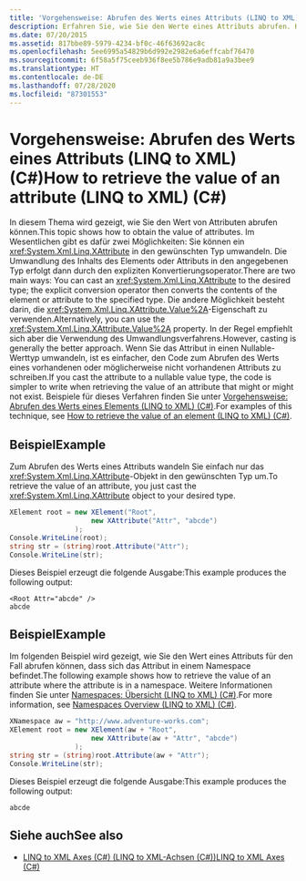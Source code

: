```yaml
---
title: 'Vorgehensweise: Abrufen des Werts eines Attributs (LINQ to XML) (C#)'
description: Erfahren Sie, wie Sie den Werte eines Attributs abrufen. Hier finden Sie Codebeispiele und zusätzliche verfügbare Ressourcen.
ms.date: 07/20/2015
ms.assetid: 817bbe89-5979-4234-bf0c-46f63692ac8c
ms.openlocfilehash: 5ee6995a54829b6d992e2982e6a6effcabf76470
ms.sourcegitcommit: 6f58a5f75ceeb936f8ee5b786e9adb81a9a3bee9
ms.translationtype: HT
ms.contentlocale: de-DE
ms.lasthandoff: 07/28/2020
ms.locfileid: "87301553"
---
```

# <a name="how-to-retrieve-the-value-of-an-attribute-linq-to-xml-c"></a><span data-ttu-id="3f743-104">Vorgehensweise: Abrufen des Werts eines Attributs (LINQ to XML) (C#)</span><span class="sxs-lookup"><span data-stu-id="3f743-104">How to retrieve the value of an attribute (LINQ to XML) (C#)</span></span>
<span data-ttu-id="3f743-105">In diesem Thema wird gezeigt, wie Sie den Wert von Attributen abrufen können.</span><span class="sxs-lookup"><span data-stu-id="3f743-105">This topic shows how to obtain the value of attributes.</span></span> <span data-ttu-id="3f743-106">Im Wesentlichen gibt es dafür zwei Möglichkeiten: Sie können ein <xref:System.Xml.Linq.XAttribute> in den gewünschten Typ umwandeln. Die Umwandlung des Inhalts des Elements oder Attributs in den angegebenen Typ erfolgt dann durch den expliziten Konvertierungsoperator.</span><span class="sxs-lookup"><span data-stu-id="3f743-106">There are two main ways: You can cast an <xref:System.Xml.Linq.XAttribute> to the desired type; the explicit conversion operator then converts the contents of the element or attribute to the specified type.</span></span> <span data-ttu-id="3f743-107">Die andere Möglichkeit besteht darin, die <xref:System.Xml.Linq.XAttribute.Value%2A>-Eigenschaft zu verwenden.</span><span class="sxs-lookup"><span data-stu-id="3f743-107">Alternatively, you can use the <xref:System.Xml.Linq.XAttribute.Value%2A> property.</span></span> <span data-ttu-id="3f743-108">In der Regel empfiehlt sich aber die Verwendung des Umwandlungsverfahrens.</span><span class="sxs-lookup"><span data-stu-id="3f743-108">However, casting is generally the better approach.</span></span> <span data-ttu-id="3f743-109">Wenn Sie das Attribut in einen Nullable-Werttyp umwandeln, ist es einfacher, den Code zum Abrufen des Werts eines vorhandenen oder möglicherweise nicht vorhandenen Attributs zu schreiben.</span><span class="sxs-lookup"><span data-stu-id="3f743-109">If you cast the attribute to a nullable value type, the code is simpler to write when retrieving the value of an attribute that might or might not exist.</span></span> <span data-ttu-id="3f743-110">Beispiele für dieses Verfahren finden Sie unter [Vorgehensweise: Abrufen des Werts eines Elements (LINQ to XML) (C#)](./how-to-retrieve-the-value-of-an-element-linq-to-xml.md).</span><span class="sxs-lookup"><span data-stu-id="3f743-110">For examples of this technique, see [How to retrieve the value of an element (LINQ to XML) (C#)](./how-to-retrieve-the-value-of-an-element-linq-to-xml.md).</span></span>  
  
## <a name="example"></a><span data-ttu-id="3f743-111">Beispiel</span><span class="sxs-lookup"><span data-stu-id="3f743-111">Example</span></span>  
 <span data-ttu-id="3f743-112">Zum Abrufen des Werts eines Attributs wandeln Sie einfach nur das <xref:System.Xml.Linq.XAttribute>-Objekt in den gewünschten Typ um.</span><span class="sxs-lookup"><span data-stu-id="3f743-112">To retrieve the value of an attribute, you just cast the <xref:System.Xml.Linq.XAttribute> object to your desired type.</span></span>  
  
```csharp  
XElement root = new XElement("Root",  
                    new XAttribute("Attr", "abcde")  
                );  
Console.WriteLine(root);  
string str = (string)root.Attribute("Attr");  
Console.WriteLine(str);  
```  
  
 <span data-ttu-id="3f743-113">Dieses Beispiel erzeugt die folgende Ausgabe:</span><span class="sxs-lookup"><span data-stu-id="3f743-113">This example produces the following output:</span></span>  
  
```output  
<Root Attr="abcde" />  
abcde  
```  
  
## <a name="example"></a><span data-ttu-id="3f743-114">Beispiel</span><span class="sxs-lookup"><span data-stu-id="3f743-114">Example</span></span>  
 <span data-ttu-id="3f743-115">Im folgenden Beispiel wird gezeigt, wie Sie den Wert eines Attributs für den Fall abrufen können, dass sich das Attribut in einem Namespace befindet.</span><span class="sxs-lookup"><span data-stu-id="3f743-115">The following example shows how to retrieve the value of an attribute where the attribute is in a namespace.</span></span> <span data-ttu-id="3f743-116">Weitere Informationen finden Sie unter [Namespaces: Übersicht (LINQ to XML) (C#)](namespaces-overview-linq-to-xml.md).</span><span class="sxs-lookup"><span data-stu-id="3f743-116">For more information, see [Namespaces Overview (LINQ to XML) (C#)](namespaces-overview-linq-to-xml.md).</span></span>  
  
```csharp  
XNamespace aw = "http://www.adventure-works.com";  
XElement root = new XElement(aw + "Root",  
                    new XAttribute(aw + "Attr", "abcde")  
                );  
string str = (string)root.Attribute(aw + "Attr");  
Console.WriteLine(str);  
```  
  
 <span data-ttu-id="3f743-117">Dieses Beispiel erzeugt die folgende Ausgabe:</span><span class="sxs-lookup"><span data-stu-id="3f743-117">This example produces the following output:</span></span>  
  
```output  
abcde  
```  
  
## <a name="see-also"></a><span data-ttu-id="3f743-118">Siehe auch</span><span class="sxs-lookup"><span data-stu-id="3f743-118">See also</span></span>

- [<span data-ttu-id="3f743-119">LINQ to XML Axes (C#) (LINQ to XML-Achsen (C#))</span><span class="sxs-lookup"><span data-stu-id="3f743-119">LINQ to XML Axes (C#)</span></span>](./linq-to-xml-axes-overview.md)
